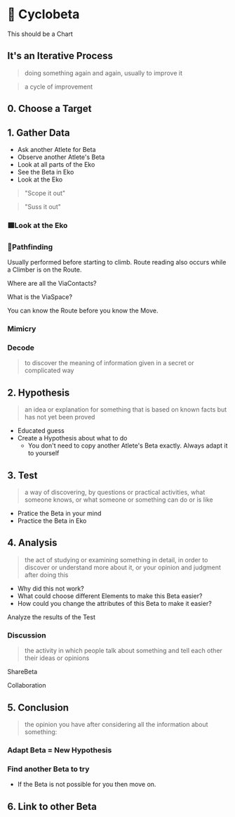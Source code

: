 # 🔷 Cyclobeta

This should be a Chart

## It's an Iterative Process

> doing something again and again, usually to improve it

> a cycle of improvement

## 0. Choose a Target

## 1. Gather Data

- Ask another Atlete for Beta
- Observe another Atlete's Beta
- Look at all parts of the Eko
- See the Beta in Eko
- Look at the Eko

> "Scope it out"

> "Suss it out"

### 🟩<ekos>Look at the Eko</ekos>

### 🔻<via>Pathfinding</via>

Usually performed before starting to climb. <via>Route</via> reading also occurs while a Climber is on the <via>Route</via>.

Where are all the ViaContacts?

What is the ViaSpace?

You can know the <via>Route</via> before you know the Move.

### <beta>Mimicry</beta>

### <beta>Decode</beta>

> to discover the meaning of information given in a secret or complicated way

## 2. Hypothesis

> an idea or explanation for something that is based on known facts but has not yet been proved

- Educated guess
- Create a Hypothesis about what to do
    - You don't need to copy another Atlete's Beta exactly. Always adapt it to yourself

## 3. Test

> a way of discovering, by questions or practical activities, what someone knows, or what someone or something can do or is like

- Pratice the Beta in your mind
- Practice the Beta in Eko

## 4. Analysis

> the act of studying or examining something in detail, in order to discover or understand more about it, or your opinion and judgment after doing this

- Why did this not work?
- What could choose different Elements to make this Beta easier?
- How could you change the attributes of this Beta to make it easier?

Analyze the results of the Test

### Discussion

> the activity in which people talk about something and tell each other their ideas or opinions

ShareBeta

Collaboration

## 5. Conclusion

> the opinion you have after considering all the information about something:

### Adapt Beta = New Hypothesis

### Find another Beta to try

- If the Beta is not possible for you then move on.

## 6. Link to other Beta